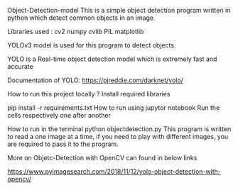 Object-Detection-model
This is a simple object detection program written in python which detect common objects in an image.

Libraries used : cv2 numpy cvlib PIL matplotlib

YOLOv3 model is used for this program to detect objects.

YOLO is a Real-time object detection model which is extremely fast and accurate

Documentation of YOLO: https://pjreddie.com/darknet/yolo/

How to run this project locally ?
Install required libraries

pip install -r requirements.txt
How to run using jupytor notebook
Run the cells respectively one after another

How to run in the terminal
python objectdetection.py
This program is written to read a one image at a time, if you need to play with different images, you are required to pass it to the program.

More on Objetc-Detection with OpenCV can found in below links

https://www.pyimagesearch.com/2018/11/12/yolo-object-detection-with-opencv/
